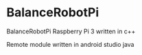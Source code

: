 # BalanceRobotPi
BalanceRobotPi Raspberry Pi 3 written in c++

Remote module written in android studio java
